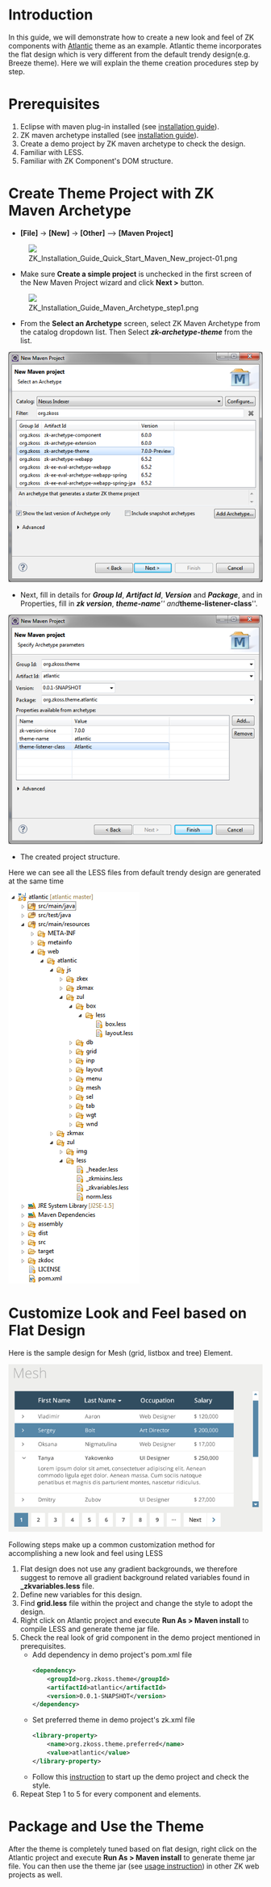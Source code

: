 # Introduction

In this guide, we will demonstrate how to create a new look and feel of
ZK components with [Atlantic](http://github.com/zkoss/atlantic) theme as
an example. Atlantic theme incorporates the flat design which is very
different from the default trendy design(e.g. Breeze theme). Here we
will explain the theme creation procedures step by step.

# Prerequisites

1.  Eclipse with maven plug-in installed (see [ installation
    guide](ZK_Installation_Guide/Quick_Start/Create_and_Run_Your_First_ZK_Application_with_Eclipse_and_Maven)).
2.  ZK maven archetype installed (see [ installation
    guide](ZK_Installation_Guide/Quick_Start/Create_and_Run_Your_First_ZK_Application_with_Eclipse_and_Maven#Add_ZK_Maven_Archetype)).
3.  Create a demo project by ZK maven archetype to check the design.
4.  Familiar with LESS.
5.  Familiar with ZK Component's DOM structure.

# Create Theme Project with ZK Maven Archetype

- **\[File\]** -\> **\[New\]** -\> **\[Other\]** --\> **\[Maven
  Project\]**

  
<figure>
<img src="images/ZK_Installation_Guide_Quick_Start_Maven_New_project-01.png
title="ZK_Installation_Guide_Quick_Start_Maven_New_project-01.png" />
<figcaption>ZK_Installation_Guide_Quick_Start_Maven_New_project-01.png</figcaption>
</figure>

- Make sure **Create a simple project** is unchecked in the first screen
  of the New Maven Project wizard and click **Next \>** button.

  
<figure>
<img src="images/ZK_Installation_Guide_Maven_Archetype_step1.png
title="ZK_Installation_Guide_Maven_Archetype_step1.png" />
<figcaption>ZK_Installation_Guide_Maven_Archetype_step1.png</figcaption>
</figure>

- From the **Select an Archetype** screen, select ZK Maven Archetype
  from the catalog dropdown list. Then Select ***zk-archetype-theme***
  from the list.

  
![](images/styleguide-newtheme1.png)

- Next, fill in details for ***Group Id***, ***Artifact Id***,
  ***Version*** and ***Package***, and in Properties, fill in ***zk
  version***, ***theme-name**'' and***theme-listener-class**''.

  
![](images/styleguide-newtheme2.png)

- The created project structure.

  
Here we can see all the LESS files from default trendy design are
generated at the same time

![](images/styleguide-newtheme3.png)

# Customize Look and Feel based on Flat Design

Here is the sample design for Mesh (grid, listbox and tree) Element.

![](images/styleguide-newtheme4.png)

Following steps make up a common customization method for accomplishing
a new look and feel using LESS

1.  Flat design does not use any gradient backgrounds, we therefore
    suggest to remove all gradient background related variables found in
    **\_zkvariables.less** file.
2.  Define new variables for this design.
3.  Find **grid.less** file within the project and change the style to
    adopt the design.
4.  Right click on Atlantic project and execute **Run As \> Maven
    install** to compile LESS and generate theme jar file.
5.  Check the real look of grid component in the demo project mentioned
    in prerequisites.
    - Add dependency in demo project's pom.xml file
      ``` xml
      <dependency>
          <groupId>org.zkoss.theme</groupId>
          <artifactId>atlantic</artifactId>
          <version>0.0.1-SNAPSHOT</version>
      </dependency>
      ```
    - Set preferred theme in demo project's zk.xml file
      ``` xml
      <library-property>
          <name>org.zkoss.theme.preferred</name>
          <value>atlantic</value>
      </library-property>
      ```
    - Follow this [
      instruction](ZK_Installation_Guide/Quick_Start/Create_and_Run_Your_First_ZK_Application_with_Eclipse_and_Maven#Run_the_application)
      to start up the demo project and check the style.
6.  Repeat Step 1 to 5 for every component and elements.

# Package and Use the Theme

After the theme is completely tuned based on flat design, right click on
the Atlantic project and execute **Run As \> Maven install** to generate
theme jar file. You can then use the theme jar (see [ usage
instruction](ZK_Developer's_Reference/Theming_and_Styling/ZK_Official_Themes#Installation))
in other ZK web projects as well.


